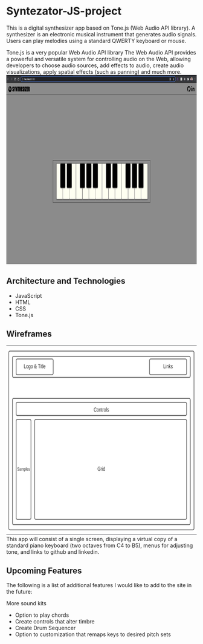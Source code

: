 # Syntezator-JS-project
 This is a digital synthesizer app based on Tone.js (Web Audio API library). A synthesizer is an electronic musical instrument that generates audio signals. Users can play melodies using a standard QWERTY keyboard or mouse.

Tone.js is a very popular Web Audio API library 
The Web Audio API provides a powerful and versatile system for controlling audio on the Web, allowing developers to choose audio sources, add effects to audio, create audio visualizations, apply spatial effects (such as panning) and much more.
 <img src='./dist/images/web.jpg' height='500'>

## Architecture and Technologies
* JavaScript
* HTML
* CSS
* Tone.js

## Wireframes
  <img src='./dist/images/layout.jpg' height='500'>
This app will consist of a single screen, displaying a virtual copy of a standard piano keyboard (two octaves from C4 to B5), menus for adjusting tone, and links to github and linkedin.

## Upcoming Features
The following is a list of additional features I would like to add to the site in the future:

More sound kits
* Option to play chords 
* Create controls that alter timbre
* Create Drum Sequencer
* Option to customization that remaps keys to desired pitch sets
